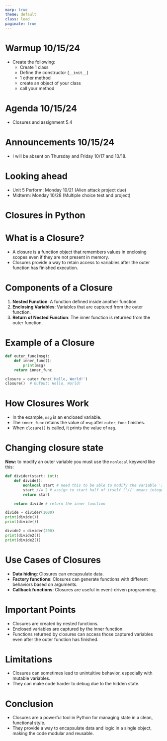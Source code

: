```yaml
---
marp: true
theme: default
class: lead
paginate: true
---
```


<!-- headingDivider: 1 -->
<!-- backgroundColor: black -->
<!-- class: invert -->

# Warmup 10/15/24

- Create the following:
  - Create 1 class
  - Define the constructor (`__init__`)
  - 1 other method
  - create an object of your class
  - call your method

# Agenda 10/15/24

- Closures and assignment 5.4

# Announcements 10/15/24

- I will be absent on Thursday and Friday 10/17 and 10/18.

# Looking ahead

- Unit 5 Perform: Monday 10/21 (Alien attack project due)
- Midterm: Monday 10/28 (Multiple choice test and project)

# Closures in Python

# What is a Closure?

- A closure is a function object that remembers values in enclosing scopes even if they are not present in memory.
- Closures provide a way to retain access to variables after the outer function has finished execution.

# Components of a Closure

1. **Nested Function**: A function defined inside another function.
2. **Enclosing Variables**: Variables that are captured from the outer function.
3. **Return of Nested Function**: The inner function is returned from the outer function.

# Example of a Closure

```python
def outer_func(msg):
    def inner_func():
        print(msg)
    return inner_func

closure = outer_func('Hello, World!')
closure()  # Output: Hello, World!
```

# How Closures Work

- In the example, `msg` is an enclosed variable.
- The `inner_func` retains the value of `msg` after `outer_func` finishes.
- When `closure()` is called, it prints the value of `msg`.

# Changing closure state

**New:** to modify an outer variable you must use the `nonlocal` keyword like this:

```python
def divider(start: int):
    def divide():
        nonlocal start # need this to be able to modify the variable 'start' which is declared in the outer function
        start //= 2 # assign to start half of itself ('//' means integer division)
        return start

    return divide # return the inner function

divide = divider(1000)
print(divide())
print(divide())

divide2 = divider(200)
print(divide2())
print(divide2())
```

# Use Cases of Closures

- **Data hiding**: Closures can encapsulate data.
- **Factory functions**: Closures can generate functions with different behaviors based on arguments.
- **Callback functions**: Closures are useful in event-driven programming.

# Important Points

- Closures are created by nested functions.
- Enclosed variables are captured by the inner function.
- Functions returned by closures can access those captured variables even after the outer function has finished.

# Limitations

- Closures can sometimes lead to unintuitive behavior, especially with mutable variables.
- They can make code harder to debug due to the hidden state.

# Conclusion

- Closures are a powerful tool in Python for managing state in a clean, functional style.
- They provide a way to encapsulate data and logic in a single object, making the code modular and reusable.
